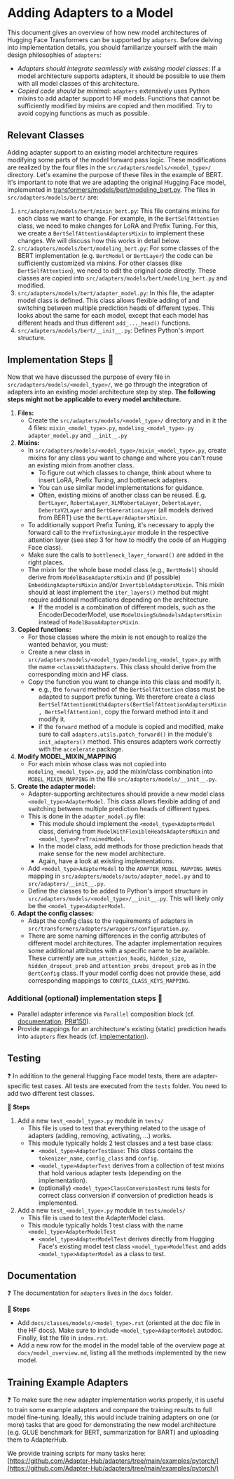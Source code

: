 # Adding Adapters to a Model
This document gives an overview of how new model architectures of Hugging Face Transformers can be supported by `adapters`.
Before delving into implementation details, you should familiarize yourself with the main design philosophies of `adapters`:

- _Adapters should integrate seamlessly with existing model classes_: If a model architecture supports adapters, it should be possible to use them with all model classes of this architecture.
- _Copied code should be minimal_: `adapters` extensively uses Python mixins to add adapter support to HF models. Functions that cannot be sufficiently modified by mixins are copied and then modified. Try to avoid copying functions as much as possible.

## Relevant Classes
Adding adapter support to an existing model architecture requires modifying some parts of the model forward pass logic. These modifications are realized by the four files in the `src/adapters/models/<model_type>/` directory. Let's examine the purpose of these files in the example of BERT. It's important to note that we are adapting the original Hugging Face model, implemented in [transformers/models/bert/modeling_bert.py](https://github.com/huggingface/transformers/blob/main/src/transformers/models/bert/modeling_bert.py). The files in `src/adapters/models/bert/` are:

1. `src/adapters/models/bert/mixin_bert.py`:
This file contains mixins for each class we want to change. For example, in the `BertSelfAttention` class, we need to make changes for LoRA and Prefix Tuning. For this, we create a `BertSelfAttentionAdaptersMixin` to implement these changes. We will discuss how this works in detail below.
2. `src/adapters/models/bert/modeling_bert.py`:
For some classes of the BERT implementation (e.g. `BertModel` or `BertLayer`) the code can be sufficiently customized via mixins. For other classes (like `BertSelfAttention`), we need to edit the original code directly. These classes are copied into `src/adapters/models/bert/modeling_bert.py` and modified.
3. `src/adapters/models/bert/adapter_model.py`: 
In this file, the adapter model class is defined. This class allows flexible adding of and switching between multiple prediction heads of different types. This looks about the same for each model, except that each model has different heads and thus different `add_..._head()` functions.
4. `src/adapters/models/bert/__init__.py`: Defines Python's import structure.


## Implementation Steps 📝
Now that we have discussed the purpose of every file in `src/adapters/models/<model_type>/`, we go through the integration of adapters into an existing model architecture step by step. **The following steps might not be applicable to every model architecture.**

1. **Files:**
    - Create the `src/adapters/models/<model_type>/` directory and in it the 4 files: `mixin_<model_type>.py`, `modeling_<model_type>.py` `adapter_model.py` and `__init__.py`
2. **Mixins:**
    - In `src/adapters/models/<model_type>/mixin_<model_type>.py`, create mixins for any class you want to change and where you can't reuse an existing mixin from another class.
        - To figure out which classes to change, think about where to insert LoRA, Prefix Tuning, and bottleneck adapters.
        - You can use similar model implementations for guidance.
        - Often, existing mixins of another class can be reused. E.g. `BertLayer`, `RobertaLayer`, `XLMRobertaLayer`, `DebertaLayer`, `DebertaV2Layer` and `BertGenerationLayer` (all models derived from BERT) use the `BertLayerAdaptersMixin`.
    - To additionally support Prefix Tuning, it's necessary to apply the forward call to the `PrefixTuningLayer` module in the respective attention layer (see step 3 for how to modify the code of an Hugging Face class).
    - Make sure the calls to `bottleneck_layer_forward()` are added in the right places.
    - The mixin for the whole base model class (e.g., `BertModel`) should derive from `ModelBaseAdaptersMixin` and (if possible) `EmbeddingAdaptersMixin` and/or `InvertibleAdaptersMixin`. This mixin should at least implement the `iter_layers()` method but might require additional modifications depending on the architecture.
        - If the model is a combination of different models, such as the EncoderDecoderModel, use `ModelUsingSubmodelsAdaptersMixin` instead of `ModelBaseAdaptersMixin`.
3. **Copied functions:**
    - For those classes where the mixin is not enough to realize the wanted behavior, you must:
    - Create a new class in `src/adapters/models/<model_type>/modeling_<model_type>.py` with the name `<class>WithAdapters`. This class should derive from the corresponding mixin and HF class.
    - Copy the function you want to change into this class and modify it.
        - e.g., the `forward` method of the `BertSelfAttention` class must be adapted to support prefix tuning. We therefore create a class `BertSelfAttentionWithAdapters(BertSelfAttentionAdaptersMixin, BertSelfAttention)`, copy the forward method into it and modify it.
        - if the `forward` method of a module is copied and modified, make sure to call `adapters.utils.patch_forward()` in the module's `init_adapters()` method. This ensures adapters work correctly with the `accelerate` package.
4. **Modify MODEL_MIXIN_MAPPING**
    - For each mixin whose class was not copied into `modeling_<model_type>.py`, add the mixin/class combination into `MODEL_MIXIN_MAPPING` in the file `src/adapters/models/__init__.py`.
5. **Create the adapter model:**
    - Adapter-supporting architectures should provide a new model class `<model_type>AdapterModel`. This class allows flexible adding of and switching between multiple prediction heads of different types.
    - This is done in the `adapter_model.py` file:
        - This module should implement the `<model_type>AdapterModel` class, deriving from `ModelWithFlexibleHeadsAdaptersMixin` and `<model_type>PreTrainedModel`.
        - In the model class, add methods for those prediction heads that make sense for the new model architecture.
        - Again, have a look at existing implementations.
    - Add `<model_type>AdapterModel` to the `ADAPTER_MODEL_MAPPING_NAMES` mapping in `src/adapters/models/auto/adapter_model.py` and to `src/adapters/__init__.py`.
    - Define the classes to be added to Python's import structure in `src/adapters/models/<model_type>/__init__.py`. This will likely only be the `<model_type>AdapterModel`.
6. **Adapt the config classes:**
    - Adapt the config class to the requirements of adapters in `src/transformers/adapters/wrappers/configuration.py`.
    - There are some naming differences in the config attributes of different model architectures. The adapter implementation requires some additional attributes with a specific name to be available. These currently are `num_attention_heads`, `hidden_size`, `hidden_dropout_prob` and `attention_probs_dropout_prob` as in the `BertConfig` class.
    If your model config does not provide these, add corresponding mappings to `CONFIG_CLASS_KEYS_MAPPING`.


### Additional (optional) implementation steps 📝

- Parallel adapter inference via `Parallel` composition block (cf. [documentation](https://docs.adapterhub.ml/adapter_composition.html#parallel), [PR#150](https://github.com/Adapter-Hub/adapters/pull/150)).
- Provide mappings for an architecture's existing (static) prediction heads into `adapters` flex heads (cf. [implementation](https://github.com/adapter-hub/adapters/blob/main/src/adapters/head_utils.py#L11)).

## Testing

❓ In addition to the general Hugging Face model tests, there are adapter-specific test cases. All tests are executed from the `tests` folder. You need to add two different test classes.

**📝 Steps**
1. Add a new `test_<model_type>.py` module in `tests/`
    - This file is used to test that everything related to the usage of adapters (adding, removing, activating, ...) works.
    - This module typically holds 2 test classes and a test base class:
        - `<model_type>AdapterTestBase`: This class contains the `tokenizer_name`, `config_class` and `config`.
        - `<model_type>AdapterTest` derives from a collection of test mixins that hold various adapter tests (depending on the implementation).
        - (optionally) `<model_type>ClassConversionTest` runs tests for correct class conversion if conversion of prediction heads is implemented.
2. Add a new `test_<model_type>.py` module in `tests/models/`
    - This file is used to test the AdapterModel class.
    - This module typically holds 1 test class with the name `<model_type>AdapterModelTest`
        - `<model_type>AdapterModelTest` derives directly from Hugging Face's existing model test class `<model_type>ModelTest` and adds `<model_type>AdapterModel` as a class to test.

## Documentation

❓ The documentation for `adapters` lives in the `docs` folder.

**📝 Steps**

- Add `docs/classes/models/<model_type>.rst` (oriented at the doc file in the HF docs). Make sure to include `<model_type>AdapterModel` autodoc. Finally, list the file in `index.rst`.
- Add a new row for the model in the model table of the overview page at `docs/model_overview.md`, listing all the methods implemented by the new model.

## Training Example Adapters

❓ To make sure the new adapter implementation works properly, it is useful to train some example adapters and compare the training results to full model fine-tuning. Ideally, this would include training adapters on one (or more) tasks that are good for demonstrating the new model architecture (e.g. GLUE benchmark for BERT, summarization for BART) and uploading them to AdapterHub.

We provide training scripts for many tasks here: [https://github.com/Adapter-Hub/adapters/tree/main/examples/pytorch/](https://github.com/Adapter-Hub/adapters/tree/main/examples/pytorch/)
